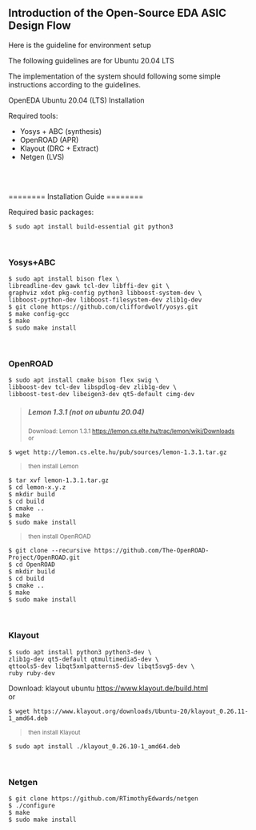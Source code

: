 ## Introduction of the Open-Source EDA ASIC Design Flow

Here is the guideline for environment setup<br>

The following guidelines are for Ubuntu 20.04 LTS <br>

The implementation of the system should following some simple instructions according to the guidelines.<br>

OpenEDA Ubuntu 20.04 (LTS) Installation<br>

Required tools:<br>
- Yosys + ABC (synthesis)<br>
- OpenROAD (APR)<br>
- Klayout (DRC + Extract)<br>
- Netgen (LVS)<br>

<br><br>

======== Installation Guide ========<br>

Required basic packages:<br>
```
$ sudo apt install build-essential git python3
```

<br>

### Yosys+ABC<br>
```
$ sudo apt install bison flex \
libreadline-dev gawk tcl-dev libffi-dev git \
graphviz xdot pkg-config python3 libboost-system-dev \
libboost-python-dev libboost-filesystem-dev zlib1g-dev
$ git clone https://github.com/cliffordwolf/yosys.git
$ make config-gcc
$ make
$ sudo make install
```

<br>

### OpenROAD <br>
```
$ sudo apt install cmake bison flex swig \
libboost-dev tcl-dev libspdlog-dev zlib1g-dev \
libboost-test-dev libeigen3-dev qt5-default cimg-dev
```
> ##### Lemon 1.3.1 (not on ubuntu 20.04)<br>
> <sub>Download: Lemon 1.3.1 https://lemon.cs.elte.hu/trac/lemon/wiki/Downloads<br>
or <br></sub>
```
$ wget http://lemon.cs.elte.hu/pub/sources/lemon-1.3.1.tar.gz
```
> <sub>then install Lemon</sub>
```
$ tar xvf lemon-1.3.1.tar.gz
$ cd lemon-x.y.z
$ mkdir build
$ cd build
$ cmake ..
$ make
$ sudo make install
```

> <sub>then install OpenROAD</sub>
```
$ git clone --recursive https://github.com/The-OpenROAD-Project/OpenROAD.git
$ cd OpenROAD
$ mkdir build
$ cd build
$ cmake ..
$ make
$ sudo make install
```

<br>

### Klayout<br>
```
$ sudo apt install python3 python3-dev \ 
zlib1g-dev qt5-default qtmultimedia5-dev \
qttools5-dev libqt5xmlpatterns5-dev libqt5svg5-dev \
ruby ruby-dev
```
Download: klayout ubuntu https://www.klayout.de/build.html<br>
or <br>
```
$ wget https://www.klayout.org/downloads/Ubuntu-20/klayout_0.26.11-1_amd64.deb
```
> <sub>then install Klayout</sub>
```
$ sudo apt install ./klayout_0.26.10-1_amd64.deb
```

<br>

### Netgen<br>
```
$ git clone https://github.com/RTimothyEdwards/netgen
$ ./configure
$ make
$ sudo make install
```











